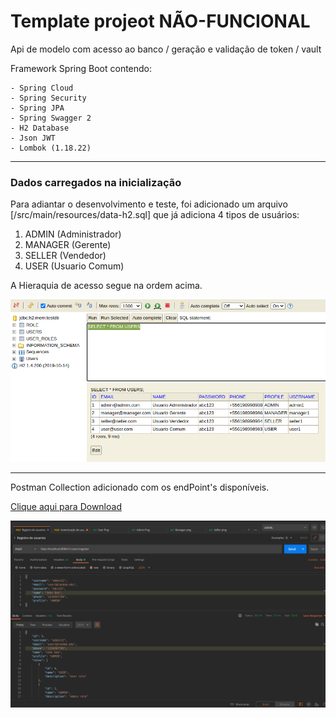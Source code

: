 # Template projeot NÃO-FUNCIONAL

Api de modelo com acesso ao banco / geração e validação de token / vault

Framework Spring Boot contendo:

	- Spring Cloud
	- Spring Security
	- Spring JPA
	- Spring Swagger 2
	- H2 Database
	- Json JWT
	- Lombok (1.18.22)


---	
### Dados carregados na inicialização

Para adiantar o desenvolvimento e teste, foi adicionado um arquivo [/src/main/resources/data-h2.sql] que já adiciona 4 tipos de usuários:

1. ADMIN (Administrador)
2. MANAGER (Gerente)
3. SELLER (Vendedor)
4. USER (Usuario Comum)

A Hieraquia de acesso segue na ordem acima.

![Imagerm do Banco H2](bancoH2.png)


---	

Postman Collection adicionado com os endPoint's disponíveis.

<a href="SpringSecurity.postman_collection.json" download>Clique aqui para Download</a>

![Imagerm do Postman](Postman.png)

